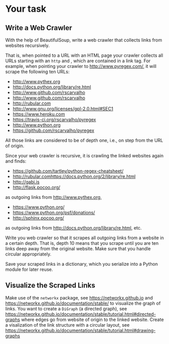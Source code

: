 # Your task

## Write a Web Crawler

With the help of BeautifulSoup, write a web crawler that collects links from websites recursively.

That is, when pointed to a URL with an HTML page your crawler collects all URLs starting with an `http` and , which are contained in a link tag. For example, when pointing your crawler to http://www.pyregex.com/, it will scrape the following ten URLs:

  * http://www.pythex.org
  * http://docs.python.org/library/re.html
  * http://www.github.com/rscarvalho
  * http://www.github.com/rscarvalho
  * http://rubular.com
  * http://www.gnu.org/licenses/gpl-2.0.html#SEC1
  * https://www.heroku.com
  * https://travis-ci.org/rscarvalho/pyregex
  * http://www.python.org
  * https://github.com/rscarvalho/pyregex

All those links are considered to be of depth one, i.e., on step from the URL of origin.

Since your web crawler is recursive, it is crawling the linked websites again and finds:

  * https://github.com/tartley/python-regex-cheatsheet/
  * http://rubular.comhttps://docs.python.org/2/library/re.html
  * http://gabi.is
  * http://flask.pocoo.org/

as outgoing links from http://www.pythex.org, 

  * https://www.python.org/
  * https://www.python.org/psf/donations/
  * http://sphinx.pocoo.org/

as outgoing links from http://docs.python.org/library/re.html, etc.


Write you web crawler so that it scrapes all outgoing links from a website in a certain depth. That is, depth 10 means that you scrape until you are ten links deep away from the original website. Make sure that you handle circular appropriately.

Save your scraped links in a dictionary, which you serialize into a Python module for later reuse.


## Visualize the Scraped Links

Make use of the `networkx` package, see https://networkx.github.io and https://networkx.github.io/documentation/stable/ to visualize the graph of links. You want to create a `DiGraph` (a directed graph), see https://networkx.github.io/documentation/stable/tutorial.html#directed-graphs where edges go from website of origin to the linked website. Create a visalization of the link structure with a circular layout, see https://networkx.github.io/documentation/stable/tutorial.html#drawing-graphs
